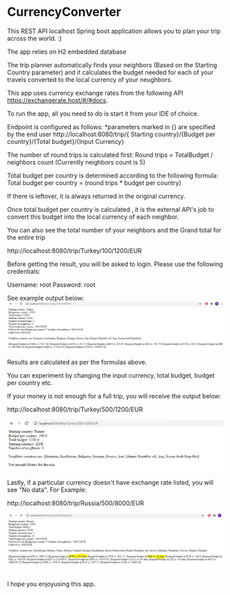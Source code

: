 # CurrencyConverter

This REST API localhost Spring boot application allows you to plan your trip across the world. :)

The app relies on H2 embedded database

The trip planner automatically finds your neighbors (Based on the Starting Country parameter) and it calculates the budget needed for each of your travels converted to the local currency of your neughbors.

This app uses currency exchange rates from the following API https://exchangerate.host/#/#docs.

To run the app, all you need to do is start it from your IDE of choice.

Endpoint is configured as follows:
*parameters marked in {} are specified by the end user
http://localhost:8080/trip/{ Starting country}/{Budget per country}/{Total budget}/{Input Currency}

The number of round trips is calculated first: Round trips = TotalBudget / neighbors count (Currently neighbors count is 5)

Total budget per country is determined according to the following formula: Total budget per country = (round trips * budget per country)

If there is leftover, it is always returned in the original currency.

Once total budget per country is calculated , it is the external API's job to convert this budget into the local currency of each neighbor.

You can also see the total number of your neighbors and the Grand total for the entire trip

http://localhost:8080/trip/Turkey/100/1200/EUR

Before getting the result, you will be asked to login. Please use the following credentials:

Username: root
Password: root

See example output below: 
![alt text](https://github.com/MihaelMihov/CurrencyConverter/blob/master/src/main/Capture.JPG)

Results are calculated as per the formulas above. 

You can experiment by changing the input currency, total budget, budget per country etc.

If your money is not enough for a full trip, you will receive the output below:

http://localhost:8080/trip/Turkey/500/1200/EUR

![alt text](https://github.com/MihaelMihov/CurrencyConverter/blob/master/src/main/Capture2.JPG)

Lastly, if a particular currency doesn't have exchange rate listed, you will see "No data". For Example:

http://localhost:8080/trip/Russia/500/8000/EUR

![alt text](https://github.com/MihaelMihov/CurrencyConverter/blob/master/src/main/Capture3.JPG)

I hope you enjoyusing this app.

